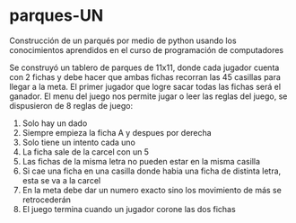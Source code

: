 # parques-UN
Construcción de un parqués por medio de python usando los conocimientos aprendidos en el curso de programación de computadores

Se construyó un tablero de parques de 11x11, donde cada jugador cuenta con 2 fichas y debe hacer que ambas fichas recorran las 45 casillas para llegar a la meta. El primer jugador que logre sacar todas las fichas será el ganador. 
El menu del juego nos permite jugar o leer las reglas del juego, se dispusieron de 8 reglas de juego:
1. Solo hay un dado
2. Siempre empieza la ficha A y despues por derecha
3. Solo tiene un intento cada uno
4. La ficha sale de la carcel con un 5
5. Las fichas de la misma letra no pueden estar en la misma casilla
6. Si cae una ficha en una casilla donde habia una ficha de distinta letra, esta se va a la carcel
7. En la meta debe dar un numero exacto sino los movimiento de más se retrocederán
8. El juego termina cuando un jugador corone las dos fichas
